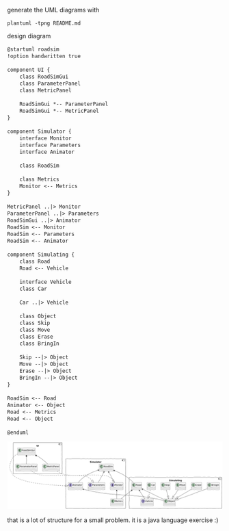 generate the UML diagrams with
```
plantuml -tpng README.md
```

design diagram
```plantuml
@startuml roadsim
!option handwritten true

component UI {
    class RoadSimGui
    class ParameterPanel
    class MetricPanel

    RoadSimGui *-- ParameterPanel
    RoadSimGui *-- MetricPanel
}

component Simulator {
    interface Monitor
    interface Parameters
    interface Animator

    class RoadSim

    class Metrics
    Monitor <-- Metrics
}

MetricPanel ..|> Monitor
ParameterPanel ..|> Parameters
RoadSimGui ..|> Animator
RoadSim <-- Monitor
RoadSim <-- Parameters
RoadSim <-- Animator

component Simulating {
    class Road
    Road <-- Vehicle

    interface Vehicle
    class Car

    Car ..|> Vehicle

    class Object
    class Skip
    class Move
    class Erase
    class BringIn

    Skip --|> Object
    Move --|> Object
    Erase --|> Object
    BringIn --|> Object
}

RoadSim <-- Road
Animator <-- Object
Road <-- Metrics
Road <-- Object

@enduml
```
![](roadsim.png)

that is a lot of structure for a small problem.
it is a java language exercise :)
